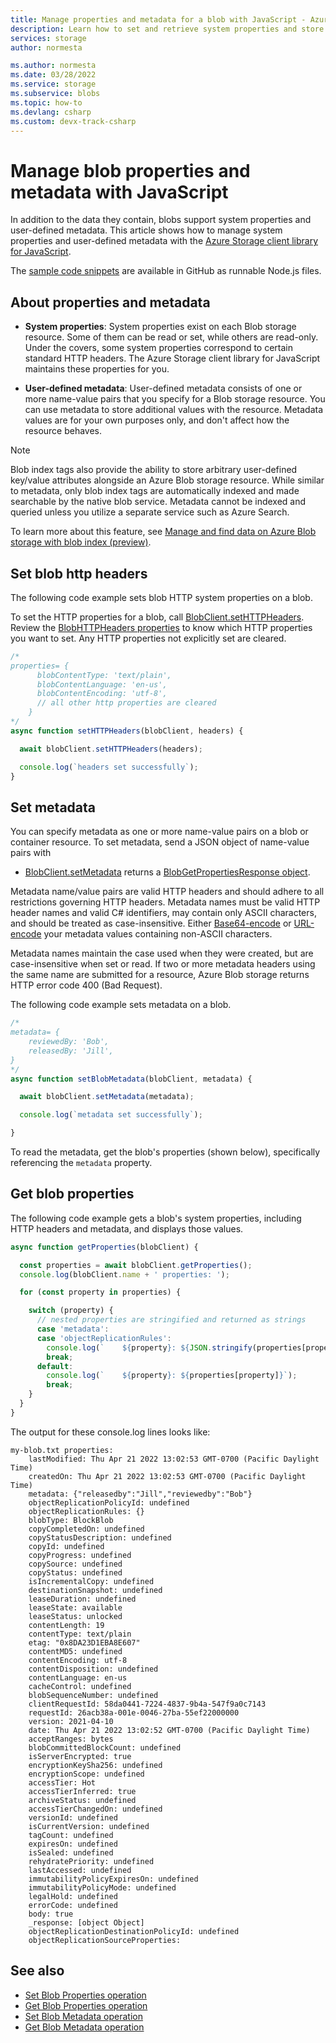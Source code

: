 ```yaml
---
title: Manage properties and metadata for a blob with JavaScript - Azure Storage
description: Learn how to set and retrieve system properties and store custom metadata on blobs in your Azure Storage account using the JavaScript client library.
services: storage
author: normesta

ms.author: normesta
ms.date: 03/28/2022
ms.service: storage
ms.subservice: blobs
ms.topic: how-to
ms.devlang: csharp
ms.custom: devx-track-csharp
---
```


# Manage blob properties and metadata with JavaScript

In addition to the data they contain, blobs support system properties and user-defined metadata. This article shows how to manage system properties and user-defined metadata with the [Azure Storage client library for JavaScript](https://www.npmjs.com/package/@azure/storage-blob).

The [sample code snippets](https://github.com/Azure-Samples/AzureStorageSnippets/tree/master/blobs/howto/JavaScript/NodeJS-v12/dev-guide) are available in GitHub as runnable Node.js files.

## About properties and metadata

- **System properties**: System properties exist on each Blob storage resource. Some of them can be read or set, while others are read-only. Under the covers, some system properties correspond to certain standard HTTP headers. The Azure Storage client library for JavaScript maintains these properties for you.

- **User-defined metadata**: User-defined metadata consists of one or more name-value pairs that you specify for a Blob storage resource. You can use metadata to store additional values with the resource. Metadata values are for your own purposes only, and don't affect how the resource behaves.

> [!NOTE]
> Blob index tags also provide the ability to store arbitrary user-defined key/value attributes alongside an Azure Blob storage resource. While similar to metadata, only blob index tags are automatically indexed and made searchable by the native blob service. Metadata cannot be indexed and queried unless you utilize a separate service such as Azure Search.
>
> To learn more about this feature, see [Manage and find data on Azure Blob storage with blob index (preview)](storage-manage-find-blobs.md).

## Set blob http headers

The following code example sets blob HTTP  system properties on a blob.

To set the HTTP properties for a blob, call [BlobClient.setHTTPHeaders](/javascript/api/@azure/storage-blob/blobclient#@azure-storage-blob-blobclient-sethttpheaders). Review the [BlobHTTPHeaders properties](/javascript/api/@azure/storage-blob/blobhttpheaders) to know which HTTP properties you want to set. Any HTTP properties not explicitly set are cleared. 

```javascript
/*
properties= {
      blobContentType: 'text/plain',
      blobContentLanguage: 'en-us',
      blobContentEncoding: 'utf-8',
      // all other http properties are cleared
    }
*/
async function setHTTPHeaders(blobClient, headers) {

  await blobClient.setHTTPHeaders(headers);

  console.log(`headers set successfully`);
}
```


## Set metadata

You can specify metadata as one or more name-value pairs on a blob or container resource. To set metadata, send a JSON object of name-value pairs with

- [BlobClient.setMetadata](/javascript/api/@azure/storage-blob/blobclient#@azure-storage-blob-blobclient-setmetadata) returns a [BlobGetPropertiesResponse object](/javascript/api/@azure/storage-blob/blobgetpropertiesresponse).

Metadata name/value pairs are valid HTTP headers and should adhere to all restrictions governing HTTP headers. Metadata names must be valid HTTP header names and valid C# identifiers, may contain only ASCII characters, and should be treated as case-insensitive. Either [Base64-encode](/dotnet/api/system.convert.tobase64string) or [URL-encode](/dotnet/api/system.web.httputility.urlencode) your metadata values containing non-ASCII characters.

Metadata names maintain the case used when they were created, but are case-insensitive when set or read. If two or more metadata headers using the same name are submitted for a resource, Azure Blob storage returns HTTP error code 400 (Bad Request).

The following code example sets metadata on a blob. 

```javascript
/*
metadata= {
    reviewedBy: 'Bob',
    releasedBy: 'Jill',
}
*/
async function setBlobMetadata(blobClient, metadata) {

  await blobClient.setMetadata(metadata);

  console.log(`metadata set successfully`);

}
```

To read the metadata, get the blob's properties (shown below), specifically referencing the `metadata` property. 

## Get blob properties

The following code example gets a blob's system properties, including HTTP headers and metadata, and displays those values. 

```javascript
async function getProperties(blobClient) {

  const properties = await blobClient.getProperties();
  console.log(blobClient.name + ' properties: ');

  for (const property in properties) {

    switch (property) {
      // nested properties are stringified and returned as strings
      case 'metadata':
      case 'objectReplicationRules':
        console.log(`    ${property}: ${JSON.stringify(properties[property])}`);
        break;
      default:
        console.log(`    ${property}: ${properties[property]}`);
        break;
    }
  }
}
```

The output for these console.log lines looks like:

```console
my-blob.txt properties:
    lastModified: Thu Apr 21 2022 13:02:53 GMT-0700 (Pacific Daylight Time)
    createdOn: Thu Apr 21 2022 13:02:53 GMT-0700 (Pacific Daylight Time)
    metadata: {"releasedby":"Jill","reviewedby":"Bob"}
    objectReplicationPolicyId: undefined
    objectReplicationRules: {}
    blobType: BlockBlob
    copyCompletedOn: undefined
    copyStatusDescription: undefined
    copyId: undefined
    copyProgress: undefined
    copySource: undefined
    copyStatus: undefined
    isIncrementalCopy: undefined
    destinationSnapshot: undefined
    leaseDuration: undefined
    leaseState: available
    leaseStatus: unlocked
    contentLength: 19
    contentType: text/plain
    etag: "0x8DA23D1EBA8E607"
    contentMD5: undefined
    contentEncoding: utf-8
    contentDisposition: undefined
    contentLanguage: en-us
    cacheControl: undefined
    blobSequenceNumber: undefined
    clientRequestId: 58da0441-7224-4837-9b4a-547f9a0c7143
    requestId: 26acb38a-001e-0046-27ba-55ef22000000
    version: 2021-04-10
    date: Thu Apr 21 2022 13:02:52 GMT-0700 (Pacific Daylight Time)
    acceptRanges: bytes
    blobCommittedBlockCount: undefined
    isServerEncrypted: true
    encryptionKeySha256: undefined
    encryptionScope: undefined
    accessTier: Hot
    accessTierInferred: true
    archiveStatus: undefined
    accessTierChangedOn: undefined
    versionId: undefined
    isCurrentVersion: undefined
    tagCount: undefined
    expiresOn: undefined
    isSealed: undefined
    rehydratePriority: undefined
    lastAccessed: undefined
    immutabilityPolicyExpiresOn: undefined
    immutabilityPolicyMode: undefined
    legalHold: undefined
    errorCode: undefined
    body: true
    _response: [object Object]
    objectReplicationDestinationPolicyId: undefined
    objectReplicationSourceProperties:
```


## See also

- [Set Blob Properties operation](/rest/api/storageservices/set-blob-properties)
- [Get Blob Properties operation](/rest/api/storageservices/get-blob-properties)
- [Set Blob Metadata operation](/rest/api/storageservices/set-blob-metadata)
- [Get Blob Metadata operation](/rest/api/storageservices/get-blob-metadata)
